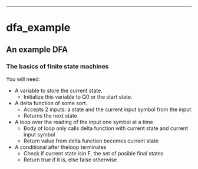 ---
# dfa_example


## An example DFA


### The basics of finite state machines

You will need:

- A variable to store the current state.
  * Initialize this variable to Q0 or the start state.
- A delta function of some sort.
  * Accepts 2 inputs: a state and the current input symbol from the input
  * Returns the next state
- A loop over the reading of the input one symbol at a time
  * Body of loop only calls delta function with current state and current input symbol
  * Return value from delta function becomes current state
- A conditional after theloop terminates
  * Check if current state isin F, the set of posible final states
  * Return true if it is, else false otherwise


